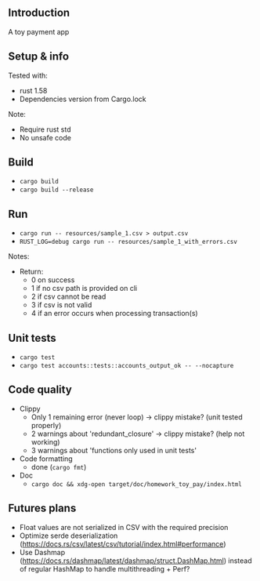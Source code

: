 ## Introduction

A toy payment app

## Setup & info 

Tested with:
* rust 1.58
* Dependencies version from Cargo.lock

Note:
* Require rust std
* No unsafe code

## Build

* `cargo build`
* `cargo build --release`

## Run

* `cargo run -- resources/sample_1.csv > output.csv`
* `RUST_LOG=debug cargo run -- resources/sample_1_with_errors.csv`

Notes:
* Return:
  * 0 on success
  * 1 if no csv path is provided on cli
  * 2 if csv cannot be read
  * 3 if csv is not valid
  * 4 if an error occurs when processing transaction(s)

## Unit tests

* `cargo test`
* `cargo test accounts::tests::accounts_output_ok -- --nocapture`

## Code quality

* Clippy
  * Only 1 remaining error (never loop) -> clippy mistake? (unit tested properly)
  * 2 warnings about 'redundant_closure' -> clippy mistake? (help not working)
  * 3 warnings about 'functions only used in unit tests'
* Code formatting
  * done (`cargo fmt`)
* Doc
  * `cargo doc && xdg-open target/doc/homework_toy_pay/index.html`

## Futures plans

* Float values are not serialized in CSV with the required precision
* Optimize serde deserialization (https://docs.rs/csv/latest/csv/tutorial/index.html#performance)
* Use Dashmap (https://docs.rs/dashmap/latest/dashmap/struct.DashMap.html) instead of regular HashMap to handle multithreading + Perf?